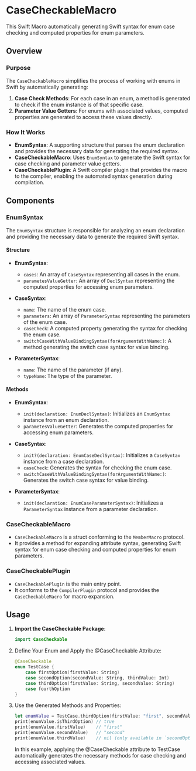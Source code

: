 # CaseCheckableMacro

This Swift Macro automatically generating Swift syntax for enum case checking and computed properties for enum parameters.

## Overview

### Purpose

The `CaseCheckableMacro` simplifies the process of working with enums in Swift by automatically generating:

1. **Case Check Methods**: For each case in an enum, a method is generated to check if the enum instance is of that specific case.
2. **Parameter Value Getters**: For enums with associated values, computed properties are generated to access these values directly.

### How It Works

- **EnumSyntax**: A supporting structure that parses the enum declaration and provides the necessary data for generating the required syntax.
- **CaseCheckableMacro**: Uses `EnumSyntax` to generate the Swift syntax for case checking and parameter value getters.
- **CaseCheckablePlugin**: A Swift compiler plugin that provides the macro to the compiler, enabling the automated syntax generation during compilation.


## Components

### EnumSyntax

The `EnumSyntax` structure is responsible for analyzing an enum declaration and providing the necessary data to generate the required Swift syntax.

#### Structure

- **EnumSyntax**:
   - `cases`: An array of `CaseSyntax` representing all cases in the enum.
   - `parametesValueGetter`: An array of `DeclSyntax` representing the computed properties for accessing enum parameters.

- **CaseSyntax**:
   - `name`: The name of the enum case.
   - `parameters`: An array of `ParameterSyntax` representing the parameters of the enum case.
   - `caseCheck`: A computed property generating the syntax for checking the enum case.
   - `switchCaseWithValueBindingSyntax(forArgumentWithName:)`: A method generating the switch case syntax for value binding.

- **ParameterSyntax**:
   - `name`: The name of the parameter (if any).
   - `typeName`: The type of the parameter.

#### Methods

- **EnumSyntax**:
   - `init(declaration: EnumDeclSyntax)`: Initializes an `EnumSyntax` instance from an enum declaration.
   - `parametesValueGetter`: Generates the computed properties for accessing enum parameters.

- **CaseSyntax**:
   - `init?(declaration: EnumCaseDeclSyntax)`: Initializes a `CaseSyntax` instance from a case declaration.
   - `caseCheck`: Generates the syntax for checking the enum case.
   - `switchCaseWithValueBindingSyntax(forArgumentWithName:)`: Generates the switch case syntax for value binding.

- **ParameterSyntax**:
   - `init(declaration: EnumCaseParameterSyntax)`: Initializes a `ParameterSyntax` instance from a parameter declaration.


### CaseCheckableMacro

- `CaseCheckableMacro` is a struct conforming to the `MemberMacro` protocol.
- It provides a method for expanding attribute syntax, generating Swift syntax for enum case checking and computed properties for enum parameters.

### CaseCheckablePlugin

- `CaseCheckablePlugin` is the main entry point.
- It conforms to the `CompilerPlugin` protocol and provides the `CaseCheckableMacro` for macro expansion.

## Usage

1. **Import the CaseCheckable Package**:
   ```swift
   import CaseCheckable
2. Define Your Enum and Apply the @CaseCheckable Attribute:
    ```swift
    @CaseCheckable
    enum TestCase {
        case firstOption(firstValue: String)
        case secondOption(secondValue: String, thirdValue: Int)
        case thirdOption(firstValue: String, secondValue: String)
        case fourthOption
    }
    ```
3. Use the Generated Methods and Properties:
    ```swift
    let enumValue = TestCase.thirdOption(firstValue: "first", secondValue: "second")
    print(enumValue.isThirdOption) // true
    print(enumValue.firstValue)    // "first"
    print(enumValue.secondValue)   // "second"
    print(enumValue.thirdValue)    // nil (only available in `secondOption`)
    ```

   In this example, applying the @CaseCheckable attribute to TestCase automatically generates the necessary methods for case checking and accessing associated values.
